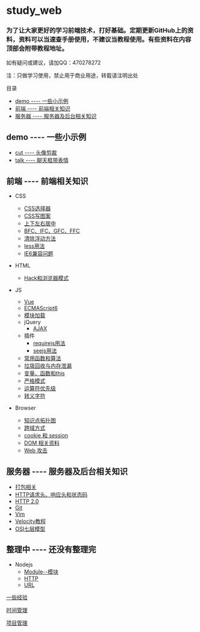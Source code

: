 # study_web

### 为了让大家更好的学习前端技术，打好基础。定期更新GitHub上的资料，资料可以当速查手册使用，不建议当教程使用。有些资料在内容顶部会附带教程地址。

如有疑问或建议，请加QQ：470278272

注：只做学习使用，禁止用于商业用途，转载请注明出处

目录

- [demo ---- 一些小示例](#demo------一些小示例)
- [前端 ---- 前端相关知识](#前端------前端相关知识)
- [服务器 ---- 服务器及后台相关知识](#服务器------服务器及后台相关知识)

## demo ---- 一些小示例

- [cut ---- 头像剪裁](../../tree/master/demo/cut)
- [talk ---- 聊天框带表情](../../tree/master/demo/talk)

## 前端 ---- 前端相关知识

- CSS
    - [CSS选择器](../../tree/master/front/CSS/CSS_selector.md)
    - [CSS写图案](../../tree/master/front/CSS/CSS_image.html)
    - [上下左右居中](../../tree/master/front/CSS/center.html)
    - [BFC、IFC、GFC、FFC](../../tree/master/front/CSS/BFC_IFC_GFC_FFC.md)
    - [清除浮动方法](../../tree/master/front/CSS/clear_float.md)
    - [less用法](../../tree/master/front/CSS/less)
    - [IE6兼容问题](../../tree/master/front/CSS/IE6_fix.docx)
- HTML
    - [Hack和浏览器模式](../../tree/master/front/HTML/Hack_HTMLmode.md)
- JS
    - [Vue](../../tree/master/front/JS/Vue)
    - [ECMAScript6](../../tree/master/front/JS/ECMAScript6)
    - [模块加载](../../tree/master/front/JS/模块加载.md)
    - jQuery
        - [AJAX](../../tree/master/front/JS/jQuery/AJAX.js)
    - 插件
        - [requirejs用法](../../tree/master/front/JS/插件/requirejs.js)
        - [seejs用法](../../tree/master/front/JS/插件/seejs.js)
    - [常用函数和算法](../../tree/master/front/JS/常用函数和算法.md)
    - [垃圾回收与内存泄漏](../../tree/master/front/JS/垃圾回收与内存泄漏.md)
    - [变量、函数和this](../../tree/master/front/JS/变量、函数和this.md)
    - [严格模式](../../tree/master/front/JS/严格模式.md)
    - [运算符优先级](../../tree/master/front/JS/运算符优先级.md)
    - [转义字符](../../tree/master/front/JS/转义字符.md)

- Browser
    - [知识点拓扑图](../../tree/master/front/Browser/知识点拓扑图)
    - [跨域方式](../../tree/master/front/Browser/cross-origin.md)
    - [cookie 和 session](../../tree/master/front/Browser/cookie-session.md)
    - [DOM 相关资料](../../tree/master/front/Browser/DOM)
    - [Web 攻击](../../tree/master/front/Browser/webAttack.md)

## 服务器 ---- 服务器及后台相关知识

- [打包相关](../../tree/master/server/PackageManager/)
- [HTTP请求头、响应头和状态码](../../tree/master/server/HTTPprotocol.md)
- [HTTP 2.0](../../tree/master/server/HTTP2.md)
- [Git](../../tree/master/server/Git.md)
- [Vim](../../tree/master/server/Vim/Vim.md)
- [Velocity教程](../../tree/master/server/Velocity.md)
- [OSI七层模型](../../tree/master/server/OSI7model.md)

## 整理中 ---- 还没有整理完
- Nodejs
    - [Module--模块](../../tree/master/server/Nodejs/Module--模块.md)
    - [HTTP](../../tree/master/server/Nodejs/HTTP.md)
    - [URL](../../tree/master/server/Nodejs/URL.md)

[一些经验](../../tree/master/experience.md)

[时间管理](../../tree/master/time_manage.md)

[项目管理](../../tree/master/project_manage.md)